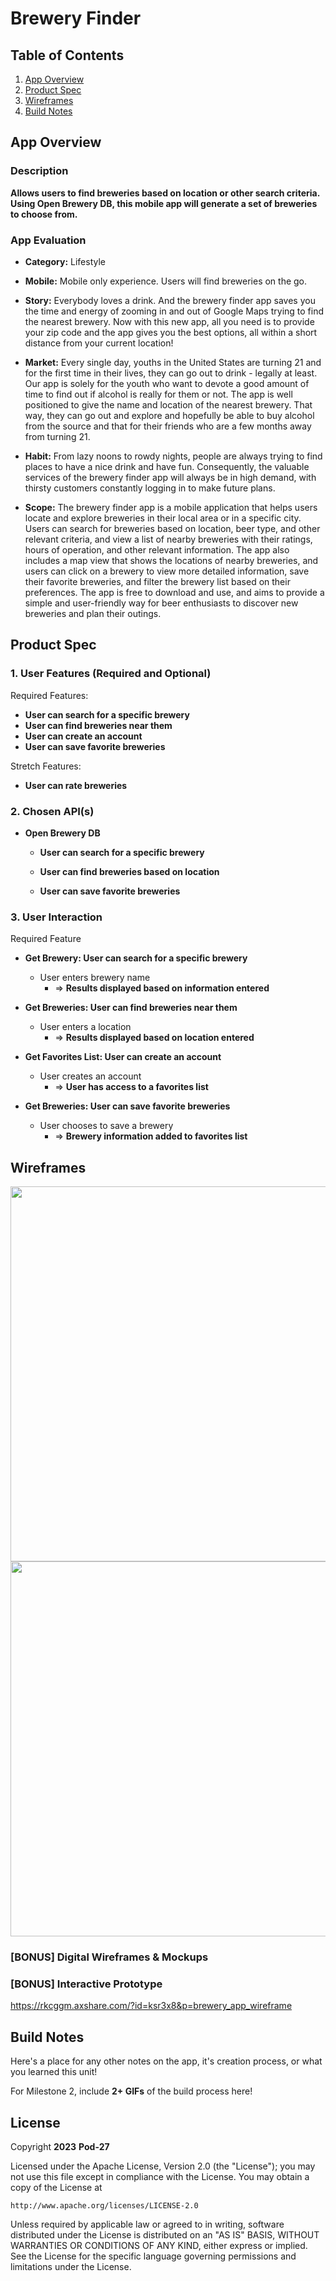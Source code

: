 # **Brewery Finder**

## Table of Contents

1. [App Overview](#App-Overview)
1. [Product Spec](#Product-Spec)
1. [Wireframes](#Wireframes)
1. [Build Notes](#Build-Notes)

## App Overview

### Description 

**Allows users to find breweries based on location or other search criteria. Using Open Brewery DB, this mobile app will generate a set of breweries to choose from.**

### App Evaluation

<!-- Evaluation of your app across the following attributes -->

- **Category:** Lifestyle

- **Mobile:** Mobile only experience. Users will find breweries on the go.

- **Story:** Everybody loves a drink. And the brewery finder app saves you the time and energy of zooming in and out of Google Maps trying to find the nearest brewery. Now with this new app, all you need is to provide your zip code and the app gives you the best options, all within a short distance from your current location!

- **Market:** Every single day, youths in the United States are turning 21 and for the first time in their lives, they can go out to drink - legally at least. Our app is solely for the youth who want to devote a good amount of time to find out if alcohol is really for them or not. The app is well positioned to give the name and location of the nearest brewery. That way, they can go out and explore and hopefully be able to buy alcohol from the source and that for their friends who are a few months away from turning 21.

- **Habit:**  From lazy noons to rowdy nights, people are always trying to find places to have a nice drink and have fun. Consequently, the valuable services of the brewery finder app will always be in high demand, with thirsty customers constantly logging in to make future plans.

- **Scope:** The brewery finder app is a mobile application that helps users locate and explore breweries in their local area or in a specific city. Users can search for breweries based on location, beer type, and other relevant criteria, and view a list of nearby breweries with their ratings, hours of operation, and other relevant information. The app also includes a map view that shows the locations of nearby breweries, and users can click on a brewery to view more detailed information, save their favorite breweries, and filter the brewery list based on their preferences. The app is free to download and use, and aims to provide a simple and user-friendly way for beer enthusiasts to discover new breweries and plan their outings.

## Product Spec

### 1. User Features (Required and Optional)

Required Features:

- **User can search for a specific brewery**
- **User can find breweries near them**
- **User can create an account**
- **User can save favorite breweries**

Stretch Features:
- **User can rate breweries**

### 2. Chosen API(s)

- **Open Brewery DB**
  - **User can search for a specific brewery**

  - **User can find breweries based on location**

  - **User can save favorite breweries**


### 3. User Interaction

Required Feature

- **Get Brewery: User can search for a specific brewery**
  - User enters brewery name
    - => **Results displayed based on information entered**
 
- **Get Breweries: User can find breweries near them**
  - User enters a location
    - => **Results displayed based on location entered**
  
- **Get Favorites List: User can create an account** 
  - User creates an account
    - => **User has access to a favorites list**
		
- **Get Breweries: User can save favorite breweries**
   - User chooses to save a brewery
      - => **Brewery information added to favorites list**

## Wireframes

<!-- Add picture of your hand sketched wireframes in this section -->
<img src="https://i.imgur.com/tDDblkm.jpeg" width=600>
<img src="https://i.imgur.com/YqScjFf.jpeg" width=600>

### [BONUS] Digital Wireframes & Mockups

### [BONUS] Interactive Prototype
https://rkcggm.axshare.com/?id=ksr3x8&p=brewery_app_wireframe

## Build Notes

Here's a place for any other notes on the app, it's creation 
process, or what you learned this unit!  

For Milestone 2, include **2+ GIFs** of the build process here!

## License

Copyright **2023** **Pod-27**

Licensed under the Apache License, Version 2.0 (the "License");
you may not use this file except in compliance with the License.
You may obtain a copy of the License at

    http://www.apache.org/licenses/LICENSE-2.0

Unless required by applicable law or agreed to in writing, software
distributed under the License is distributed on an "AS IS" BASIS,
WITHOUT WARRANTIES OR CONDITIONS OF ANY KIND, either express or implied.
See the License for the specific language governing permissions and
limitations under the License.
